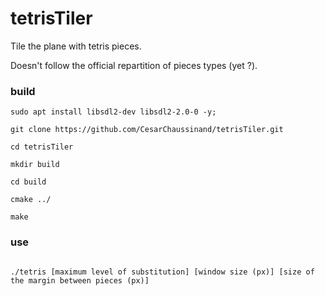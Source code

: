# tetrisTiler
Tile the plane with tetris pieces.

Doesn't follow the official repartition of pieces types (yet ?). 

### build

`sudo apt install libsdl2-dev libsdl2-2.0-0 -y;`

`git clone https://github.com/CesarChaussinand/tetrisTiler.git`

`cd tetrisTiler`

`mkdir build`

`cd build`

`cmake ../`

`make`


### use

<code>
./tetris [maximum level of substitution] [window size (px)] [size of the margin between pieces (px)]
  </code>


